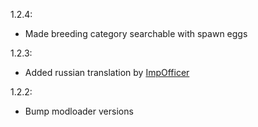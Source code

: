 1.2.4:
- Made breeding category searchable with spawn eggs

1.2.3:
- Added russian translation by [ImpOfficer](https://github.com/ImpOfficer)

1.2.2:
- Bump modloader versions